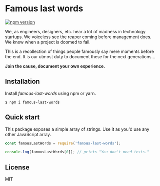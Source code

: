 # Famous last words

[![npm version](https://badge.fury.io/js/famous-last-words.svg)](https://www.npmjs.com/package/famous-last-words)

We, as engineers, designers, etc. hear a lot of madness in technology startups. We voiceless see the reaper coming before management does. We know when a project is doomed to fail.

This is a recollection of things people famously say mere moments before the end. It is our utmost duty to document these for the next generations…

**Join the cause, document your own experience.**

## Installation

Install _famous-last-words_ using npm or yarn.

`$ npm i famous-last-words`

## Quick start

This package exposes a simple array of strings. Use it as you'd use any other JavaScript array.

```javascript
const famousLastWords = require('famous-last-words');

console.log(famousLastWords[0]); // prints "You don't need tests."
```

## License

MIT
